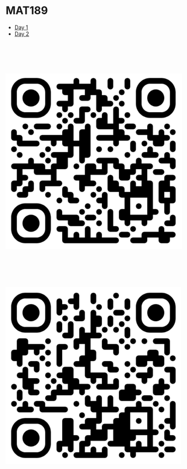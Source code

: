 # MAT189



- [Day 1](https://github.com/kybr/MAT189/blob/main/Day-1.md)
- [Day 2](https://github.com/kybr/MAT189/blob/main/Day-2.md)





<br/><br/><br/><br/>



<img src="kybr.github.io.png" alt="kybr.github.io" style="zoom:50%;" />



<br/><br/><br/><br/>



<img src="github.com-kybr-MAT189.png" style="zoom:50%;" />
